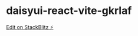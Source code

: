# daisyui-react-vite-gkrlaf

[Edit on StackBlitz ⚡️](https://stackblitz.com/edit/daisyui-react-vite-gkrlaf)